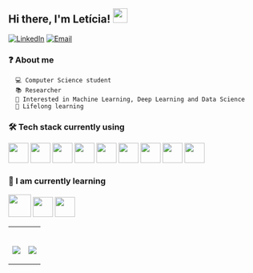 <h2>Hi there, I'm Letícia! <img src="https://github.com/piyushP7pravin/piyushP7pravin/blob/master/Hi.gif" width="29px"></h2>
<p>
  <a href="https://www.linkedin.com/in/leticia-balbi/"><img alt="LinkedIn" src="https://img.shields.io/badge/LinkedIn-Leticia%20Balbi-blue?style=flat-square&logo=linkedin"></a>
  <a href="mailto:leticia.balbi@icomp.com.ufam.edu.br">
    <img alt="Email" src="https://img.shields.io/badge/Email-leticia.balbi@icomp.com.ufam.edu.br-blue?style=flat-square&logo=gmail"></a>
</p>

### ❓ About me
      💻 Computer Science student 
      📚 Researcher 
      🔮 Interested in Machine Learning, Deep Learning and Data Science 
      🌱 Lifelong learning
      
### 🛠 Tech stack currently using
<code><a href="https://www.python.org/" target="_blank"><img height="40" src="https://www.vectorlogo.zone/logos/python/python-horizontal.svg"></a></code>
<code><a href="https://jupyter.org/" target="_blank"><img height="40" src="https://www.vectorlogo.zone/logos/jupyter/jupyter-ar21.svg"></a></code>
<code><a href="https://www.tensorflow.org/" target="_blank"><img height="40" src="https://upload.wikimedia.org/wikipedia/commons/thumb/1/11/TensorFlowLogo.svg/1229px-TensorFlowLogo.svg.png"></a></code>
<code><a href="https://keras.io/" target="_blank"><img height="40" src="https://keras.io/img/logo-k-keras-wb.png"></a></code>
<code><a href="https://scikit-learn.org/" target="_blank"><img height="40" src="https://upload.wikimedia.org/wikipedia/commons/thumb/0/05/Scikit_learn_logo_small.svg/320px-Scikit_learn_logo_small.svg.png"></a></code>
<code><a href="https://pandas.pydata.org/" target="_blank"><img height="40" src="https://upload.wikimedia.org/wikipedia/commons/thumb/e/ed/Pandas_logo.svg/1280px-Pandas_logo.svg.png"></a></code>
<code><a href="https://matplotlib.org/" target="_blank"><img height="40" src="https://matplotlib.org/stable/_static/logo2_compressed.svg"></a></code>
<code><a href="https://seaborn.pydata.org/" target="_blank"><img height="40" src="https://seaborn.pydata.org/_static/logo-wide-lightbg.svg"></a></code>
<code><a href="https://www.java.com/pt-BR/download/help/index.html" target="_blank"><img height="40" src="https://www.vectorlogo.zone/logos/java/java-horizontal.svg"></a></code>

### 🌱 I am currently learning
<code><a href="https://powerbi.microsoft.com/pt-br/" target="_blank"><img height="45" src="https://lsxconsulting.com/wp-content/uploads/2020/07/160.jpg"></a></code>
<code><a href="https://www.r-project.org/about.html" target="_blank"><img height="40" src="https://upload.wikimedia.org/wikipedia/commons/thumb/1/1b/R_logo.svg/724px-R_logo.svg.png"></a></code>
<code><a href="https://www.nltk.org/" target="_blank"><img height="40" src="https://miro.medium.com/max/592/0*zKRz1UgqpOZ4bvuA"></a></code>

<table width="100%">
  <tr>
  <td width = "50%">
    <br>
    <p align = "center">
      <img align="center" src="https://github-readme-stats.vercel.app/api?username=leticiabalbi&count_private=true"/>
    </p>
  </td>
  <td width = "50%">
    <br>
    <p align = "center">
      <img align="center" src="https://github-readme-stats.vercel.app/api/top-langs/?username=leticiabalbi&count_private=true&layout=compact"/>
    </p>
  </td>

  </table>




  
  
